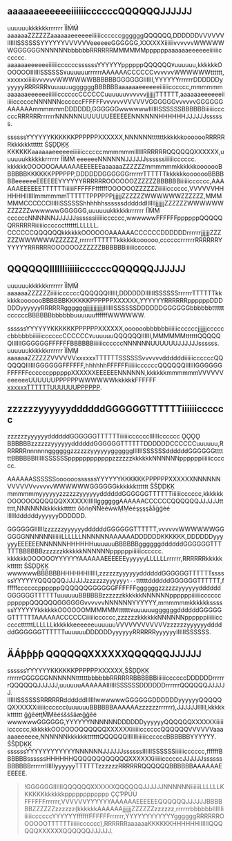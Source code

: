 ## aaaaaaeeeeeeiiiiiiccccccQQQQQQJJJJJJ

uuuuuukkkkkkrrrrrr ÌÌḾḾ aaaaaaZZZZZZaaaaaaeeeeeeiiiiiiccccccggggggQQQQQQ,DDDDDDVVVVVVIIIIIISSSSSSYYYYYYVVVVVVeeeeeeGGGGGG,XXXXXXiiiiiivvvvvvWWWWWWGGGGGGNNNNNNbbbbbbRRRRRRMMMMMMppppppaaaaaaeeeeeeiiiiiicccccc. aaaaaaeeeeeeiiiiiiccccccssssssYYYYYYppppppQQQQQQ٧uuuuuu,kkkkkkOOOOOOIIIIIISSSSSS٧uuuuuurrrrrrAAAAAACCCCCCvvvvvvWWWWWWtttttt,xxxxxxiiiiiivvvvvvWWWWWWBBBBBBGGGGGGIIIIII,YYYYYYrrrrrrDDDDDDyyyyyyRRRRRR٧uuuuuuggggggBBBBBBaaaaaaeeeeeeiiiiiicccccc,mmmmmmaaaaaaeeeeeeiiiiiiccccccCCCCCCuuuuuuvvvvvvjjjjjjTTTTTT,aaaaaaeeeeeeiiiiiiccccccNNNNNNccccccFFFFFFvvvvvvVVVVVVGGGGGGvvvvvvGGGGGGAAAAAAmmmmmmDDDDDD,GGGGGGwwwwwwIIIIIISSSSSSBBBBBBiiiiiiccccccRRRRRRrrrrrrNNNNNNUUUUUUEEEEEENNNNNNHHHHHHJJJJJJssssss.

ssssssYYYYYYKKKKKKPPPPPPXXXXXX,NNNNNNttttttkkkkkkooooooRRRRRRkkkkkktttttt ŚŞḒḐĶĶ KKKKKKaaaaaaeeeeeeiiiiiiccccccmmmmmmllllllRRRRRRQQQQQQXXXXXX,uuuuuukkkkkkrrrrrr ÌÏḾṀ eeeeeeNNNNNNJJJJJJssssssiiiiiicccccc. kkkkkkOOOOOOAAAAAAEEEEEEaaaaaaZZZZZZmmmmmmkkkkkkooooooBBBBBBKKKKKKPPPPPP,DDDDDDGGGGGGrrrrrrTTTTTTkkkkkkooooooBBBBBBeeeeeeEEEEEEYYYYYYRRRRRROOOOOOZZZZZZBBBBBBiiiiiicccccc,AAAAAAEEEEEETTTTTTiiiiiiFFFFFFffffffOOOOOOZZZZZZiiiiiicccccc,VVVVVVHHHHHHIIIIIImmmmmmTTTTTTPPPPPPjjjjjjZZZZZZWWWWWWZZZZZZ,MMMMMMCCCCCCIIIIIISSSSSShhhhhhssssssddddddIIIIIIjjjjjjZZZZZZWWWWWWZZZZZZwwwwwwGGGGGG,uuuuuukkkkkkrrrrrr ÍÎḾṂ ccccccNNNNNNJJJJJJssssssiiiiiicccccc,wwwwwwFFFFFFppppppQQQQQQRRRRRRiiiiiiccccccttttttLLLLLL. CCCCCCQQQQQQkkkkkkOOOOOOAAAAAACCCCCCDDDDDDrrrrrrjjjjjjZZZZZZWWWWWWZZZZZZ,rrrrrrTTTTTTkkkkkkoooooo,ccccccrrrrrrRRRRRRYYYYYYRRRRRROOOOOOZZZZZZBBBBBBiiiiiicccccc.

## QQQQQQIIIIIIiiiiiiccccccQQQQQQJJJJJJ

uuuuuukkkkkkrrrrrr ÏÌṂḾ aaaaaaZZZZZZiiiiiiccccccQQQQQQIIIIII,DDDDDDIIIIIISSSSSSrrrrrrTTTTTTkkkkkkooooooBBBBBBKKKKKKPPPPPPXXXXXX,YYYYYYRRRRRRppppppDDDDDDyyyyyyRRRRRRggggggjjjjjjjjjjjjIIIIIISSSSSSDDDDDDGGGGGGbbbbbbttttttccccccBBBBBBbbbbbbuuuuuuffffffWWWWWW.

ssssssYYYYYYKKKKKKPPPPPPXXXXXX,oooooobbbbbbiiiiiiccccccjjjjjjccccccbbbbbbiiiiiiccccccCCCCCC٧uuuuuuQQQQQQIIIIII,MMMMMMttttttQQQQQQIIIIIIGGGGGGFFFFFFBBBBBBiiiiiiccccccNNNNNNUUUUUUJJJJJJssssss. uuuuuukkkkkkrrrrrr ÏÍṂṂ aaaaaaZZZZZZVVVVVVxxxxxxTTTTTTSSSSSSvvvvvvddddddiiiiiiccccccQQQQQQIIIIIIGGGGGGFFFFFF,hhhhhhFFFFFFiiiiiiccccccQQQQQQIIIIIIGGGGGGFFFFFFccccccppppppXXXXXXEEEEEENNNNNN,kkkkkkmmmmmmVVVVVVeeeeeeUUUUUUPPPPPPWWWWWWkkkkkkFFFFFF [xxxxxxTTTTTTUUUUUUPPPPPP](ḣḣŧŧŧŧṗṕšŝ://çḉľłôöùùḏď.ŧŧééńńçḉééńńŧŧ.çḉôöḿɱ/ḏďôöçḉùùḿɱééńńŧŧ/ṗṕřŕôöḏďùùçḉŧŧ/٢٦٩/١١٦٧٣#.ËÉ٥.٩٠.٨ËÉ.ËÉ٤.ƁḆƁƁḆƁ.٩٨.ËÉ٨.ƁḆƁ٤.ƁḆƁ٩.ËÉ٨.ƁḆƁ٥.٨٤.ËÉ٦.ƁḆƁÀÆ.٩٠.ËÉ٦.ƁḆƁ٦.٨٨.ËÉ٨.٨٠.٩٧(.ËÉ٤.ƁḆƁ٨.٨ḐḐ.ËÉ٤.ƁḆƁḐḐ.ƁḆƁḞḞ.ËÉ٧.٩٤.ÀÆ٨.ËÉ٤.ƁḆƁ٨.٨ḐḐ.ËÉ٨.ÀÆËÉ.ÀÆ١.ËÉ٨.ƁḆƁ٤.ƁḆƁ٩)).

## zzzzzzyyyyyyddddddGGGGGGTTTTTTiiiiiicccccc

zzzzzzyyyyyyddddddGGGGGGTTTTTTiiiiiiccccccIIIIIIcccccc ǪǪǪǪ BBBBBBzzzzzzyyyyyyddddddGGGGGGTTTTTTDDDDDDCCCCCCuuuuuu,RRRRRRnnnnnnggggggzzzzzzyyyyyyggggggIIIIIISSSSSSddddddGGGGGGttttttBBBBBBIIIIIISSSSSSppppppppppppzzzzzzkkkkkkNNNNNNppppppiiiiiicccccc.

AAAAAASSSSSSoooooossssssYYYYYYKKKKKKPPPPPPXXXXXXNNNNNNVVVVVVvvvvvvWWWWWWGGGGGGkkkkkktttttt ŠŠḒḐĶḴ mmmmmmyyyyyyzzzzzzyyyyyyddddddGGGGGGTTTTTTiiiiiicccccc,kkkkkkOOOOOOQQQQQQXXXXXXIIIIIIggggggAAAAAACCCCCCQQQQQQJJJJJJtttttt,NNNNNNkkkkkktttttt ôöńņŃÑèéẁẁṂṂèéşşşşååḡģèé llllllddddddyyyyyyDDDDDD.

GGGGGGIIIIIIzzzzzzyyyyyyddddddGGGGGGTTTTTT,vvvvvvWWWWWWGGGGGGNNNNNNiiiiiiLLLLLLNNNNNNAAAAAADDDDDDKKKKKK,DDDDDDyyyyyyEEEEEENNNNNNHHHHHHuuuuuuBBBBBBggggggddddddGGGGGGTTTTTTBBBBBBzzzzzzkkkkkkNNNNNNppppppiiiiiicccccc. kkkkkkOOOOOOYYYYYYAAAAAAEEEEEEyyyyyyLLLLLLrrrrrr,RRRRRRkkkkkktttttt ŚŚḐḒḴḴ wwwwwwBBBBBBHHHHHHIIIIII,zzzzzzyyyyyyddddddGGGGGGTTTTTTssssssYYYYYYQQQQQQJJJJJJzzzzzzyyyyyy١٠٠ttttttddddddGGGGGGTTTTTT,ffffffccccccppppppQQQQQQGGGGGGFFFFFFggggggzzzzzzyyyyyyddddddGGGGGGTTTTTTuuuuuuBBBBBBzzzzzzkkkkkkNNNNNNppppppiiiiiiccccccppppppQQQQQQGGGGGGvvvvvvNNNNNNYYYYYY,mmmmmmkkkkkkssssssYYYYYYkkkkkkOOOOOOMMMMMMtttttt٧uuuuuuggggggddddddGGGGGGTTTTTTAAAAAACCCCCCiiiiiicccccc,zzzzzzkkkkkkNNNNNNppppppiiiiiiccccccttttttLLLLLLkkkkkkeeeeeeuuuuuuVVVVVVVVVVVVzzzzzzyyyyyyddddddGGGGGGTTTTTTuuuuuuDDDDDDyyyyyyRRRRRRyyyyyyIIIIIISSSSSS.

## ÄÁƥƥƥƥ QQQQQQXXXXXXQQQQQQJJJJJJ

ssssssYYYYYYKKKKKKPPPPPPXXXXXX,ŠŠḒḐḴḴ rrrrrrGGGGGGNNNNNNttttttbbbbbbRRRRRRBBBBBBiiiiiiccccccDDDDDDrrrrrrQQQQQQJJJJJJ,uuuuuuAAAAAAIIIIIISSSSSSDDDDDDrrrrrrQQQQQQJJJJJJ. IIIIIISSSSSSRRRRRRddddddIIIIIIwwwwwwGGGGGGDDDDDDyyyyyyQQQQQQXXXXXXiiiiiicccccc(uuuuuuBBBBBBAAAAAAzzzzzzrrrrrr),JJJJJJllllll,kkkkkktttttt ğğêéŧţḾṂêéśšśšäæğğêé wwwwwwGGGGGG,YYYYYYNNNNNNDDDDDDyyyyyyQQQQQQXXXXXXiiiiiicccccc,kkkkkkOOOOOOQQQQQQXXXXXXiiiiiiccccccQQQQQQVVVVVVaaaaaaeeeeee,NNNNNNkkkkkkttttttQQQQQQIIIIIIiiiiiiccccccBBBBBBYYYYYY.
ŚŠḐḐĶḴ ssssssYYYYYYYYYYYYNNNNNNJJJJJJssssssIIIIIISSSSSSiiiiiicccccc,ffffffBBBBBBssssssHHHHHHQQQQQQQQQQQQXXXXXXiiiiiiccccccJJJJJJssssssBBBBBBrrrrrrIIIIIIyyyyyyTTTTTTzzzzzzRRRRRRQQQQQQBBBBBBAAAAAAEEEEEE.
>!GGGGGGIIIIIIQQQQQQXXXXXXQQQQQQJJJJJJNNNNNNiiiiiiLLLLLLKKKKKKkkkkkkpppppppppppp ÇÇƤṔÛÙ FFFFFFrrrrrr,VVVVVVYYYYYYAAAAAAEEEEEEQQQQQQJJJJJJBBBBBBZZZZZZzzzzzz(kkkkkkAAAAAAjjjjjjZZZZZZzzzzzz,rrrrrrbbbbbbIIIIIIiiiiiiccccccYYYYYYffffffFFFFFFrrrrrr,YYYYYYYYYYYYggggggRRRRRROOOOOOTTTTTTiiiiiicccccc),RRRRRRaaaaaaKKKKKKHHHHHHIIIIIIQQQQQQXXXXXXQQQQQQJJJJJJ.





